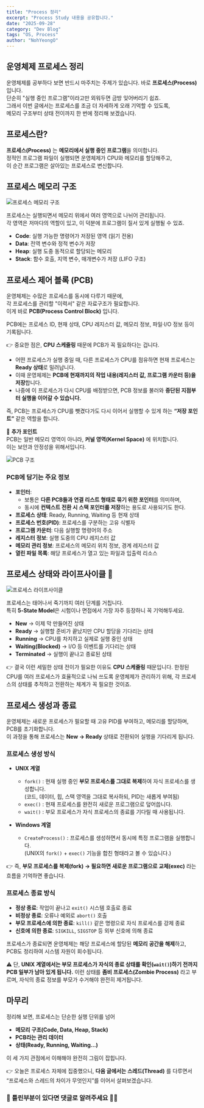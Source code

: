 ```yaml
---
title: "Process 정리"
excerpt: "Process Study 내용을 공유합니다."
date: "2025-09-28"
category: "Dev Blog"
tags: "OS, Process"
author: "NohYeongO"
---
```


## 운영체제 프로세스 정리  

운영체제를 공부하다 보면 반드시 마주치는 주제가 있습니다. 바로 **프로세스(Process)** 입니다.  
단순히 "실행 중인 프로그램"이라고만 외워두면 금방 잊어버리기 쉽죠.  
그래서 이번 글에서는 프로세스를 조금 더 자세하게 오래 기억할 수 있도록,  
메모리 구조부터 상태 전이까지 한 번에 정리해 보겠습니다.  

## 프로세스란?  

**프로세스(Process)** 는 **메모리에서 실행 중인 프로그램**을 의미합니다.  
정적인 프로그램 파일이 실행되면 운영체제가 CPU와 메모리를 할당해주고,  
이 순간 프로그램은 살아있는 프로세스로 변신합니다.  

## 프로세스 메모리 구조 

![프로세스 메모리 구조](../../assets/images/blog/devblog/process-memory.png)

프로세스는 실행되면서 메모리 위에서 여러 영역으로 나뉘어 관리됩니다.  
각 영역은 저마다의 역할이 있고, 이 덕분에 프로그램이 질서 있게 실행될 수 있죠.  

- **Code**: 실행 가능한 명령어가 저장된 영역 (읽기 전용)  
- **Data**: 전역 변수와 정적 변수가 저장  
- **Heap**: 실행 도중 동적으로 할당되는 메모리  
- **Stack**: 함수 호출, 지역 변수, 매개변수가 저장 (LIFO 구조)  

## 프로세스 제어 블록 (PCB)  

운영체제는 수많은 프로세스를 동시에 다루기 때문에,  
각 프로세스를 관리할 "이력서" 같은 자료구조가 필요합니다.  
이게 바로 **PCB(Process Control Block)** 입니다.  

PCB에는 프로세스 ID, 현재 상태, CPU 레지스터 값, 메모리 정보, 파일·I/O 정보 등이 기록됩니다.  

👉 중요한 점은, **CPU 스케줄링** 때문에 PCB가 꼭 필요하다는 겁니다.  
- 어떤 프로세스가 실행 중일 때, 다른 프로세스가 CPU를 점유하면 현재 프로세스는 **Ready 상태**로 밀려납니다.  
- 이때 운영체제는 **PCB에 현재까지의 작업 내용(레지스터 값, 프로그램 카운터 등)을 저장**합니다.  
- 나중에 이 프로세스가 다시 CPU를 배정받으면, PCB 정보를 불러와 **중단된 지점부터 실행을 이어갈 수 있습니다.**  

즉, PCB는 프로세스가 CPU를 뺏겼다가도 다시 이어서 실행할 수 있게 하는 **“저장 포인트”** 같은 역할을 합니다.  

📌 **추가 포인트**  
PCB는 일반 메모리 영역이 아니라, **커널 영역(Kernel Space)** 에 위치합니다.  
이는 보안과 안정성을 위해서입니다.

![PCB 구조](../../assets/images/blog/devblog/PCB.png)

### PCB에 담기는 주요 정보

- **포인터**:  
  - 보통은 **다른 PCB들과 연결 리스트 형태로 묶기 위한 포인터**를 의미하며,  
  - 동시에 **컨텍스트 전환 시 스택 포인터를 저장**하는 용도로 사용되기도 한다.  
- **프로세스 상태**: Ready, Running, Waiting 등 현재 상태  
- **프로세스 번호(PID)**: 프로세스를 구분하는 고유 식별자  
- **프로그램 카운터**: 다음 실행할 명령어의 주소  
- **레지스터 정보**: 실행 도중의 CPU 레지스터 값  
- **메모리 관리 정보**: 프로세스의 메모리 위치 정보, 경계 레지스터 값
- **열린 파일 목록**: 해당 프로세스가 열고 있는 파일과 입출력 리소스  


## 프로세스 상태와 라이프사이클 🔄  

![프로세스 라이프사이클](../../assets/images/blog/devblog/state-model.jpg)

프로세스는 태어나서 죽기까지 여러 단계를 거칩니다.  
특히 **5-State Model**은 시험이나 면접에서 가장 자주 등장하니 꼭 기억해두세요.  

* **New** → 이제 막 만들어진 상태
* **Ready** → 실행할 준비가 끝났지만 CPU 할당을 기다리는 상태
* **Running** → CPU를 차지하고 실제로 실행 중인 상태
* **Waiting(Blocked)** → I/O 등 이벤트를 기다리는 상태
* **Terminated** → 실행이 끝나고 종료된 상태

👉 결국 이런 세밀한 상태 전이가 필요한 이유도 **CPU 스케줄링** 때문입니다.
한정된 CPU를 여러 프로세스가 효율적으로 나눠 쓰도록 운영체제가 관리하기 위해,
각 프로세스의 상태를 추적하고 전환하는 체계가 꼭 필요한 것이죠.

## 프로세스 생성과 종료  

운영체제는 새로운 프로세스가 필요할 때 고유 PID를 부여하고, 메모리를 할당하며, PCB를 초기화합니다.  
이 과정을 통해 프로세스는 **New → Ready** 상태로 전환되어 실행을 기다리게 됩니다.  

### 프로세스 생성 방식  

- **UNIX 계열**  
  - `fork()` : 현재 실행 중인 **부모 프로세스를 그대로 복제**하여 자식 프로세스를 생성합니다.  
    (코드, 데이터, 힙, 스택 영역을 그대로 복사하되, PID는 새롭게 부여됨)  
  - `exec()` : 현재 프로세스를 완전히 새로운 프로그램으로 덮어씁니다.  
  - `wait()` : 부모 프로세스가 자식 프로세스의 종료를 기다릴 때 사용됩니다.  

- **Windows 계열**  
  - `CreateProcess()` : 프로세스를 생성하면서 동시에 특정 프로그램을 실행합니다.  
    (UNIX의 `fork()` + `exec()` 기능을 합친 형태라고 볼 수 있습니다.)  

👉 즉, **부모 프로세스를 복제(fork) → 필요하면 새로운 프로그램으로 교체(exec)** 라는 흐름을 기억하면 좋습니다.

### 프로세스 종료 방식  

- **정상 종료**: 작업이 끝나고 `exit()` 시스템 호출로 종료  
- **비정상 종료**: 오류나 예외로 `abort()` 호출  
- **부모 프로세스에 의한 종료**: `kill()` 같은 명령으로 자식 프로세스를 강제 종료  
- **신호에 의한 종료**: `SIGKILL`, `SIGSTOP` 등 외부 신호에 의해 종료  

프로세스가 종료되면 운영체제는 해당 프로세스에 할당된 **메모리 공간을 해제**하고,  
PCB도 정리하여 시스템 자원이 회수됩니다.  

⚠️ 단, **UNIX 계열에서는 부모 프로세스가 자식의 종료 상태를 확인(`wait()`)하기 전까지 PCB 일부가 남아 있게 됩니다.** 이런 상태를 **좀비 프로세스(Zombie Process)** 라고 부르며, 자식의 종료 정보를 부모가 수거해야 완전히 제거됩니다.  

## 마무리

정리해 보면, 프로세스는 단순한 실행 단위를 넘어

* **메모리 구조(Code, Data, Heap, Stack)**
* **PCB라는 관리 데이터**
* **상태(Ready, Running, Waiting…)**

이 세 가지 관점에서 이해해야 완전히 그림이 잡힙니다.

👉 오늘은 프로세스 자체에 집중했으니, **다음 글에서는 스레드(Thread)** 를 다루면서
“프로세스와 스레드의 차이가 무엇인지”를 이어서 살펴보겠습니다.

### 🚨 틀린부분이 있다면 댓글로 알려주세요 🙏🏻

